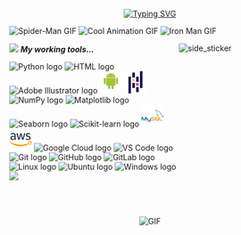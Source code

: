 <div align="center">

[![Typing SVG](https://readme-typing-svg.demolab.com?font=Fira+Code&size=28&pause=1000&color=E50201&center=true&vCenter=true&width=800&lines=MOHAMMED+ZIYAAD)](https://git.io/typing-svg)

</div>




<p align="left">
  <img src="https://media1.giphy.com/media/v1.Y2lkPTc5MGI3NjExaXExd2lkeTUxcHlzNHk1M2F3eXlwa2w4d2xheHRvMXUzbG5oN2pzaSZlcD12MV9pbnRlcm5hbF9naWZfYnlfaWQmY3Q9Zw/nR4f2N4SOARyM/giphy.gif" width="60" alt="Spider-Man GIF" />
  <img src="https://media1.giphy.com/media/v1.Y2lkPTc5MGI3NjExYWJtcGFkM3VibHR0ZG8zenNic2tvcml5aXYwd245bGh2Nmw2c2RhdSZlcD12MV9pbnRlcm5hbF9naWZfYnlfaWQmY3Q9Zw/8ki6aWRvqs7fy/giphy.gif" width="113" alt="Cool Animation GIF" />
  <img src="https://media.giphy.com/media/FhRNwJx74OO9mOs8Yy/giphy.gif" width="91" alt="Iron Man GIF" />
</p>




<img align="right" width=200px height=200px alt="side_sticker" src="https://media.giphy.com/media/TEnXkcsHrP4YedChhA/giphy.gif" />

<img src="https://media.giphy.com/media/iY8CRBdQXODJSCERIr/giphy.gif" width="30px">&nbsp;***My working tools...***
<p align="left">

<div align="left">

  <!-- Programming Languages -->
  <img src="https://skillicons.dev/icons?i=python" height="40" alt="Python logo" />
  <img src="https://skillicons.dev/icons?i=html" height="40" alt="HTML logo" />

  <!-- Design -->
  <img src="https://www.vectorlogo.zone/logos/adobe_illustrator/adobe_illustrator-icon.svg" height="40" alt="Adobe Illustrator logo" />

  <!-- Android -->
  <img src="https://raw.githubusercontent.com/devicons/devicon/master/icons/android/android-original-wordmark.svg" height="40" alt="Android logo" />

  <!-- Data Science & ML -->
  <img src="https://raw.githubusercontent.com/devicons/devicon/master/icons/pandas/pandas-original.svg" height="40" alt="Pandas logo" />
  <img src="https://numpy.org/images/logo.svg" height="40" alt="NumPy logo" />
  <img src="https://matplotlib.org/_static/images/logo2.svg" height="25" alt="Matplotlib logo" />
  <img src="https://seaborn.pydata.org/_images/logo-mark-lightbg.svg" height="40" alt="Seaborn logo" />
  <img src="https://scikit-learn.org/stable/_images/scikit-learn-logo-notext.png" height="40" alt="Scikit-learn logo" />

  <!-- Databases -->
  <img src="https://raw.githubusercontent.com/devicons/devicon/master/icons/mysql/mysql-original-wordmark.svg" height="40" alt="MySQL logo" />

  <!-- Cloud Platforms -->
  <img src="https://raw.githubusercontent.com/devicons/devicon/master/icons/amazonwebservices/amazonwebservices-original-wordmark.svg" height="40" alt="AWS logo" />
  <img src="https://skillicons.dev/icons?i=googlecloud" height="40" alt="Google Cloud logo" />

  <!-- Dev Tools -->
  <img src="https://skillicons.dev/icons?i=vscode" height="40" alt="VS Code logo" />
  <img src="https://skillicons.dev/icons?i=git" height="40" alt="Git logo" />
  <img src="https://skillicons.dev/icons?i=github" height="40" alt="GitHub logo" />
  <img src="https://skillicons.dev/icons?i=gitlab" height="40" alt="GitLab logo" />

  <!-- Operating Systems -->
  <img src="https://skillicons.dev/icons?i=linux" height="40" alt="Linux logo" />
  <img src="https://skillicons.dev/icons?i=ubuntu" height="40" alt="Ubuntu logo" />
  <img src="https://skillicons.dev/icons?i=windows" height="40" alt="Windows logo" />

</div>

<img src="https://github.com/Anmol-Baranwal/Cool-GIFs-For-GitHub/assets/74038190/0c7eb6ed-663b-4ce4-bfbd-18239a38ba1b" width="500">

<br><br>



<p align="center">
  <img src="https://media1.giphy.com/media/v1.Y2lkPTc5MGI3NjExbjZhanZwemgwemlqMTFqN2cxMmR0Y3dubXdmb3VmenBvbHVwaXh3MiZlcD12MV9pbnRlcm5hbF9naWZfYnlfaWQmY3Q9Zw/3csHmz0cLv8IxlUfga/giphy.gif" 
       width="300" alt="GIF">
</p>

